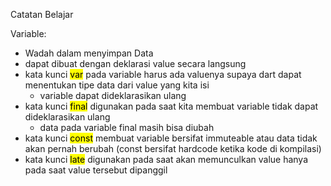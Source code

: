 Catatan Belajar

Variable:

- Wadah dalam menyimpan Data
- dapat dibuat dengan deklarasi value secara langsung
- kata kunci <mark>var</mark> pada variable harus ada valuenya supaya dart dapat menentukan tipe data dari value yang kita isi
  - variable dapat dideklarasikan ulang
- kata kunci <mark>final</mark> digunakan pada saat kita membuat variable tidak dapat dideklarasikan ulang
  - data pada variable final masih bisa diubah
- kata kunci <mark>const</mark> membuat variable bersifat immuteable atau data tidak akan pernah berubah (const bersifat hardcode ketika kode di kompilasi)
- kata kunci <mark>late</mark> digunakan pada saat akan memunculkan value hanya pada saat value tersebut dipanggil
